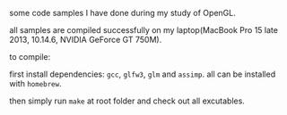 some code samples I have done during my study of OpenGL.

all samples are compiled successfully on my laptop(MacBook Pro 15 late 2013, 10.14.6, NVIDIA GeForce GT 750M).

to compile:

first install dependencies: `gcc`, `glfw3`, `glm` and `assimp`. all can be installed with `homebrew`.

then simply run `make` at root folder and check out all excutables.
